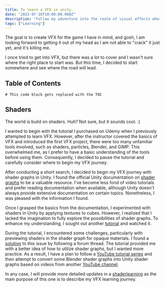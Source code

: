 ```yaml
---
title: To learn a VFX in unity
date: "2023-07-16T10:00:00.000Z"
description: "Follow my adventure into the realm of visual effects where I will share my discoveries, experiments and breakthroughs"
tags: ["Learning"]
---
```


The goal is to create VFX for the game I have in mind, and gosh, I am looking forward to getting it out of my head as I am not able to "crack" it just yet, and it's killing me.

I once tried to get into VFX, but there was a lot to cover and I wasn't sure where the right place to start was. But this time, I decided to start somewhere and see where the road will lead.

## Table of Contents

```toc
# This code block gets replaced with the TOC
```

## Shaders

The world is build on shaders. Huh? Not sure, but it sounds cool. :)

I wanted to begin with the tutorial I purchased on Udemy when I previously attempted to learn VFX. However, after the instructor covered the basics of VFX and introduced the first VFX project, there were too many unfamiliar tools involved, such as shaders, particles, Blender, and GIMP. This overwhelmed me, as I prefer to have a basic understanding of the tools before using them. Consequently, I decided to pause the tutorial and carefully consider where to begin my VFX journey.

After conducting a short search, I decided to begin my VFX journey with shader graphs in Unity. I found the official Unity documentation on [shader graphs](https://docs.unity3d.com/Packages/com.unity.shadergraph@5.6/manual/Getting-Started.html "shader graphs manual")  to be a valuable resource. I've become less fond of video tutorials and prefer reading documentation when available, although Unity doesn't always provide extensive documentation on certain topics. Nonetheless, I was pleased with the information I found.

Once I grasped the basics from the documentation, I experimented with shaders in Unity by applying textures to cubes. However, I realized that I lacked the imagination to fully explore the possibilities of shader graphs. To enhance my understanding, I sought out another [tutorial](https://learn.unity.com/project/make-a-flag-move-with-shadergrap "make a flag move with shadegraph") and watched it.

During the tutorial, I encountered some challenges, particularly with previewing shaders in the shader graph for opaque materials. I found a [solution](https://forum.unity.com/threads/main-preview-in-shader-graph-is-blank.1412793/ "solution") to this issue by following a forum thread. The tutorial provided me with a better idea of how to utilize shader graphs, but I wanted more practice. As a result, I have a plan to follow a [YouTube tutorial series](https://www.youtube.com/watch?v=O75iGGUQXBI&list=PLpPd_BKEUoYjcFaqriaMchx5gOqBs2tDh&ab_channel=GabrielAguiarProd "Gabriel AguiarProd unity shader graphs tutorial") and then attempt to convert some Blender shader graphs into Unity shader graphs based on videos from another [YouTube channel](https://www.youtube.com/watch?v=9M0Puwo3kB4&list=PLsGl9GczcgBs6TtApKKK-L_0Nm6fovNPk&ab_channel=RyanKingArt "Blender shader graph tutorials").

In any case, I will provide more detailed updates in a [shaderlearning](https://robinontheway.com/UnityShaderGraph "separate post") as the main purpose of this one is to describe my VFX learning journey.


